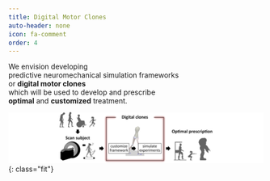 ```yaml
---
title: Digital Motor Clones
auto-header: none
icon: fa-comment
order: 4
---
```



We envision developing\
predictive neuromechanical simulation frameworks\
or **digital motor clones**\
which will be used to develop and prescribe\
**optimal** and **customized** treatment.

![overview](/assets/images/digital_clone.png){: class="fit"}




<style>
    .fit {
        max-width: 100%;
        max-height: 100vh;
        margin: auto;
    }
</style>